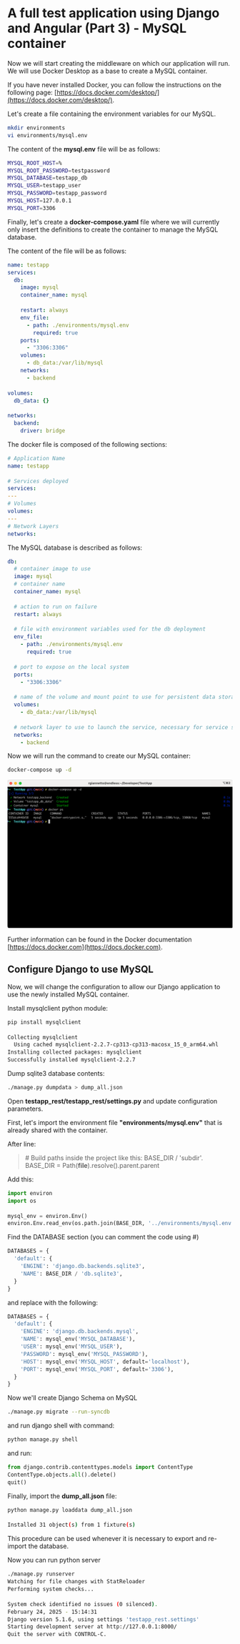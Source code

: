 # A full test application using Django and Angular (Part 3) - MySQL container

Now we will start creating the middleware on which our application will run. We will use Docker Desktop as a base to create a MySQL container.

If you have never installed Docker, you can follow the instructions on the following page: [https://docs.docker.com/desktop/](https://docs.docker.com/desktop/).

Let's create a file containing the environment variables for our MySQL.

```bash
mkdir environments
vi environments/mysql.env
```

The content of the **mysql.env** file will be as follows:

```bash
MYSQL_ROOT_HOST=%
MYSQL_ROOT_PASSWORD=testpassword
MYSQL_DATABASE=testapp_db
MYSQL_USER=testapp_user
MYSQL_PASSWORD=testapp_password
MYSQL_HOST=127.0.0.1
MYSQL_PORT=3306
```

Finally, let's create a **docker-compose.yaml** file where we will currently only insert the definitions to create the container to manage the MySQL database.

The content of the file will be as follows:

```yaml
name: testapp
services:
  db:
    image: mysql
    container_name: mysql

    restart: always
    env_file:
      - path: ./environments/mysql.env
        required: true
    ports:
      - "3306:3306"
    volumes:
      - db_data:/var/lib/mysql
    networks:
      - backend

volumes:
  db_data: {}

networks:
  backend:
    driver: bridge
```

The docker file is composed of the following sections:

```yaml
# Application Name
name: testapp

# Services deployed
services:
---
# Volumes
volumes:
---
# Network Layers
networks:
```

The MySQL database is described as follows:

```yaml
db:
  # container image to use
  image: mysql
  # container name
  container_name: mysql

  # action to run on failure
  restart: always

  # file with environment variables used for the db deployment
  env_file:
    - path: ./environments/mysql.env
      required: true

  # port to expose on the local system
  ports:
    - "3306:3306"

  # name of the volume and mount point to use for persistent data storage
  volumes:
    - db_data:/var/lib/mysql

  # network layer to use to launch the service, necessary for service segregation
  networks:
    - backend
```

Now we will run the command to create our MySQL container:

```bash
docker-compose up -d
```

![./manage.py runserver](/docs/images/part3_1.png)

Further information can be found in the Docker documentation [https://docs.docker.com](https://docs.docker.com).

## Configure Django to use MySQL

Now, we will change the configuration to allow our Django application to use the newly installed MySQL container.

Install mysqlclient python module:

```bash
pip install mysqlclient

Collecting mysqlclient
  Using cached mysqlclient-2.2.7-cp313-cp313-macosx_15_0_arm64.whl
Installing collected packages: mysqlclient
Successfully installed mysqlclient-2.2.7
```

Dump sqlite3 database contents:

```bash
./manage.py dumpdata > dump_all.json
```

Open **testapp_rest/testapp_rest/settings.py** and update configuration parameters.

First, let's import the environment file **"environments/mysql.env"** that is already shared with the container.

After line:

> \# Build paths inside the project like this: BASE_DIR / 'subdir'.
> BASE_DIR = Path(**file**).resolve().parent.parent

Add this:

```python
import environ
import os

mysql_env = environ.Env()
environ.Env.read_env(os.path.join(BASE_DIR, '../environments/mysql.env'))
```

Find the DATABASE section (you can comment the code using #)

```python
DATABASES = {
  'default': {
    'ENGINE': 'django.db.backends.sqlite3',
    'NAME': BASE_DIR / 'db.sqlite3',
  }
}
```

and replace with the following:

```python
DATABASES = {
  'default': {
    'ENGINE': 'django.db.backends.mysql',
    'NAME': mysql_env('MYSQL_DATABASE'),
    'USER': mysql_env('MYSQL_USER'),
    'PASSWORD': mysql_env('MYSQL_PASSWORD'),
    'HOST': mysql_env('MYSQL_HOST', default='localhost'),
    'PORT': mysql_env('MYSQL_PORT', default='3306'),
  }
}
```

Now we'll create Django Schema on MySQL

```bash
./manage.py migrate --run-syncdb
```

and run django shell with command:

```bash
python manage.py shell
```

and run:

```python
from django.contrib.contenttypes.models import ContentType
ContentType.objects.all().delete()
quit()
```

Finally, import the **dump_all.json** file:

```bash
python manage.py loaddata dump_all.json

Installed 31 object(s) from 1 fixture(s)
```

This procedure can be used whenever it is necessary to export and re-import the database.

Now you can run python server

```bash
./manage.py runserver
Watching for file changes with StatReloader
Performing system checks...

System check identified no issues (0 silenced).
February 24, 2025 - 15:14:31
Django version 5.1.6, using settings 'testapp_rest.settings'
Starting development server at http://127.0.0.1:8000/
Quit the server with CONTROL-C.
```
